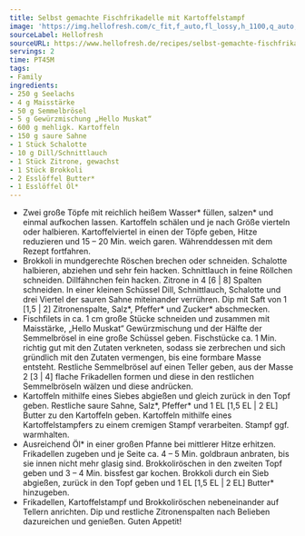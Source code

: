 ```yaml
---
title: Selbst gemachte Fischfrikadelle mit Kartoffelstampf
image: 'https://img.hellofresh.com/c_fit,f_auto,fl_lossy,h_1100,q_auto,w_2600/hellofresh_s3/image/selbst-gemachte-fischfrikadelle-mit-kartoffelstampf-3a3d7d0f.jpg'
sourceLabel: Hellofresh
sourceURL: https://www.hellofresh.de/recipes/selbst-gemachte-fischfrikadelle-mit-kartoffelstampf-61b8961d44e00f464a092036
servings: 2
time: PT45M
tags:
- Family
ingredients:
- 250 g Seelachs
- 4 g Maisstärke
- 50 g Semmelbrösel
- 5 g Gewürzmischung „Hello Muskat“
- 600 g mehligk. Kartoffeln
- 150 g saure Sahne
- 1 Stück Schalotte
- 10 g Dill/Schnittlauch
- 1 Stück Zitrone, gewachst
- 1 Stück Brokkoli
- 2 Esslöffel Butter*
- 1 Esslöffel Öl*
---
```


- Zwei große Töpfe mit reichlich heißem Wasser\* füllen, salzen\* und einmal aufkochen lassen. Kartoffeln schälen und je nach Größe vierteln oder halbieren. Kartoffelviertel in einen der Töpfe geben, Hitze reduzieren und 15 – 20 Min. weich garen. Währenddessen mit dem Rezept fortfahren.
- Brokkoli in mundgerechte Röschen brechen oder schneiden. Schalotte halbieren, abziehen und sehr fein hacken. Schnittlauch in feine Röllchen schneiden. Dillfähnchen fein hacken. Zitrone in 4 [6 | 8] Spalten schneiden. In einer kleinen Schüssel Dill, Schnittlauch, Schalotte und drei Viertel der sauren Sahne miteinander verrühren. Dip mit Saft von 1 [1,5 | 2] Zitronenspalte, Salz\*, Pfeffer\* und Zucker\* abschmecken.
- Fischfilets in ca. 1 cm große Stücke schneiden und zusammen mit Maisstärke, „Hello Muskat“ Gewürzmischung und der Hälfte der Semmelbrösel in eine große Schüssel geben. Fischstücke ca. 1 Min. richtig gut mit den Zutaten verkneten, sodass sie zerbrechen und sich gründlich mit den Zutaten vermengen, bis eine formbare Masse entsteht. Restliche Semmelbrösel auf einen Teller geben, aus der Masse 2 [3 | 4] flache Frikadellen formen und diese in den restlichen Semmelbröseln wälzen und diese andrücken.
- Kartoffeln mithilfe eines Siebes abgießen und gleich zurück in den Topf geben. Restliche saure Sahne, Salz\*, Pfeffer\* und 1 EL [1,5 EL | 2 EL] Butter zu den Kartoffeln geben. Kartoffeln mithilfe eines Kartoffelstampfers zu einem cremigen Stampf verarbeiten. Stampf ggf. warmhalten.
- Ausreichend Öl\* in einer großen Pfanne bei mittlerer Hitze erhitzen. Frikadellen zugeben und je Seite ca. 4 – 5 Min. goldbraun anbraten, bis sie innen nicht mehr glasig sind. Brokkoliröschen in den zweiten Topf geben und 3 – 4 Min. bissfest gar kochen. Brokkoli durch ein Sieb abgießen, zurück in den Topf geben und 1 EL [1,5 EL | 2 EL] Butter\* hinzugeben.
- Frikadellen, Kartoffelstampf und Brokkoliröschen nebeneinander auf Tellern anrichten. Dip und restliche Zitronenspalten nach Belieben dazureichen und genießen. Guten Appetit!
